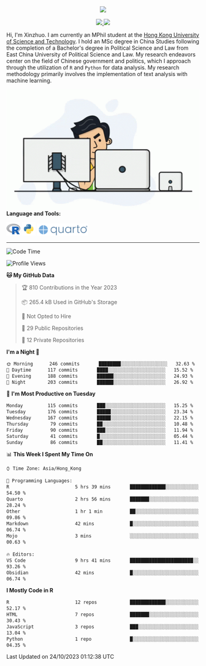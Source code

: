 <div align='center'>
<img src='https://readme-typing-svg.herokuapp.com?font=Lora&color=4d3900&center=true&lines=HKUST+Mphil+in+SOSC;Focus+on+China;Code+for+PoliSci'/>
</div>

<p align='center'>
 <a href
='https://www.linkedin.com/in/xinzhuo-huang-5161011ba/' target='_blank'>
        <img src='https://img.shields.io/badge/linkedin%20-%230077B5.svg?&style=for-the-badge&logo=linkedin&logoColor=white'/>
    </a>
 <a href='https://twitter.com/HsinchoH' target='_blank'>
        <img src='https://img.shields.io/badge/Twitter-1DA1F2?style=for-the-badge&logo=twitter&logoColor=white'/>
    </a>
    </p>
    
Hi, I'm Xinzhuo. I am currently an MPhil student at the [Hong Kong University of Science and Technology](https://sosc.hkust.edu.hk/node/613). I hold an MSc degree in China Studies following the completion of a Bachelor's degree in Political Science and Law from East China University of Political Science and Law. My research endeavors center on the field of Chinese government and politics, which I approach through the utilization of `R` and `Python` for data analysis. My research methodology primarily involves the implementation of text analysis with machine learning.




<img align='right' src="https://github.com/xinzhuohkust/xinzhuohkust/blob/main/programmer.gif" width="590">



**Language and Tools:**  

<code><img height="36" src="https://raw.githubusercontent.com/github/explore/80688e429a7d4ef2fca1e82350fe8e3517d3494d/topics/r/r.png"></code>
<code><img height="36" src="https://raw.githubusercontent.com/github/explore/80688e429a7d4ef2fca1e82350fe8e3517d3494d/topics/python/python.png"></code>
<code><img height="32" src="https://github.com/quarto-dev/quarto-r/blob/main/man/figures/quarto.png"></code>

---
<!--START_SECTION:waka-->
![Code Time](http://img.shields.io/badge/Code%20Time-1%2C063%20hrs%209%20mins-blue)

![Profile Views](http://img.shields.io/badge/Profile%20Views-12-blue)

**🐱 My GitHub Data** 

> 🏆 810 Contributions in the Year 2023
 > 
> 📦 265.4 kB Used in GitHub's Storage 
 > 
> 🚫 Not Opted to Hire
 > 
> 📜 29 Public Repositories 
 > 
> 🔑 12 Private Repositories  
 > 
**I'm a Night 🦉** 

```text
🌞 Morning      246 commits       ████████░░░░░░░░░░░░░░░░░   32.63 % 
🌆 Daytime      117 commits       ████░░░░░░░░░░░░░░░░░░░░░   15.52 % 
🌃 Evening      188 commits       ██████░░░░░░░░░░░░░░░░░░░   24.93 % 
🌙 Night        203 commits       ██████░░░░░░░░░░░░░░░░░░░   26.92 % 

```
📅 **I'm Most Productive on Tuesday** 

```text
Monday         115 commits       ███░░░░░░░░░░░░░░░░░░░░░░   15.25 % 
Tuesday        176 commits       █████░░░░░░░░░░░░░░░░░░░░   23.34 % 
Wednesday      167 commits       █████░░░░░░░░░░░░░░░░░░░░   22.15 % 
Thursday        79 commits       ██░░░░░░░░░░░░░░░░░░░░░░░   10.48 % 
Friday          90 commits       ███░░░░░░░░░░░░░░░░░░░░░░   11.94 % 
Saturday        41 commits       █░░░░░░░░░░░░░░░░░░░░░░░░   05.44 % 
Sunday          86 commits       ██░░░░░░░░░░░░░░░░░░░░░░░   11.41 % 

```


📊 **This Week I Spent My Time On** 

```text
⌚︎ Time Zone: Asia/Hong_Kong

💬 Programming Languages: 
R                        5 hrs 39 mins       █████████████░░░░░░░░░░░░   54.50 % 
Quarto                   2 hrs 56 mins       ███████░░░░░░░░░░░░░░░░░░   28.24 % 
Other                    1 hr 1 min          ██░░░░░░░░░░░░░░░░░░░░░░░   09.86 % 
Markdown                 42 mins             █░░░░░░░░░░░░░░░░░░░░░░░░   06.74 % 
Mojo                     3 mins              ░░░░░░░░░░░░░░░░░░░░░░░░░   00.63 % 

🔥 Editors: 
VS Code                  9 hrs 41 mins       ███████████████████████░░   93.26 % 
Obsidian                 42 mins             █░░░░░░░░░░░░░░░░░░░░░░░░   06.74 % 

```

**I Mostly Code in R** 

```text
R                        12 repos            █████████████░░░░░░░░░░░░   52.17 % 
HTML                     7 repos             ███████░░░░░░░░░░░░░░░░░░   30.43 % 
JavaScript               3 repos             ███░░░░░░░░░░░░░░░░░░░░░░   13.04 % 
Python                   1 repo              █░░░░░░░░░░░░░░░░░░░░░░░░   04.35 % 

```



 Last Updated on 24/10/2023 01:12:38 UTC
<!--END_SECTION:waka-->
    
    
    
    
    
    
    
    
